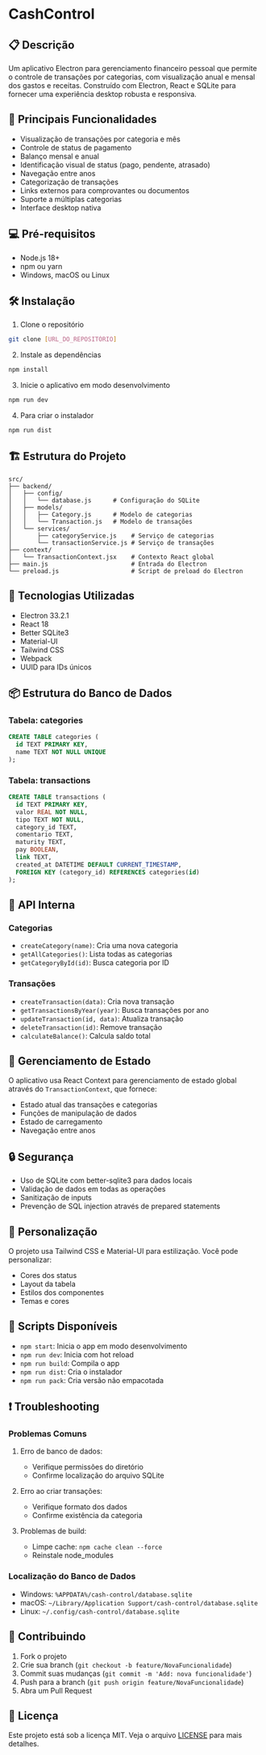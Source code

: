 # CashControl

## 📋 Descrição

Um aplicativo Electron para gerenciamento financeiro pessoal que permite o controle de transações por categorias, com visualização anual e mensal dos gastos e receitas. Construído com Electron, React e SQLite para fornecer uma experiência desktop robusta e responsiva.

## 🚀 Principais Funcionalidades

- Visualização de transações por categoria e mês
- Controle de status de pagamento
- Balanço mensal e anual
- Identificação visual de status (pago, pendente, atrasado)
- Navegação entre anos
- Categorização de transações
- Links externos para comprovantes ou documentos
- Suporte a múltiplas categorias
- Interface desktop nativa

## 💻 Pré-requisitos

- Node.js 18+
- npm ou yarn
- Windows, macOS ou Linux

## 🛠️ Instalação

1. Clone o repositório

```bash
git clone [URL_DO_REPOSITÓRIO]
```

2. Instale as dependências

```bash
npm install
```

3. Inicie o aplicativo em modo desenvolvimento

```bash
npm run dev
```

4. Para criar o instalador

```bash
npm run dist
```

## 🏗️ Estrutura do Projeto

```
src/
├── backend/
│   ├── config/
│   │   └── database.js      # Configuração do SQLite
│   ├── models/
│   │   ├── Category.js      # Modelo de categorias
│   │   └── Transaction.js   # Modelo de transações
│   └── services/
│       ├── categoryService.js    # Serviço de categorias
│       └── transactionService.js # Serviço de transações
├── context/
│   └── TransactionContext.jsx    # Contexto React global
├── main.js                       # Entrada do Electron
└── preload.js                    # Script de preload do Electron
```

## 🔧 Tecnologias Utilizadas

- Electron 33.2.1
- React 18
- Better SQLite3
- Material-UI
- Tailwind CSS
- Webpack
- UUID para IDs únicos

## 📦 Estrutura do Banco de Dados

### Tabela: categories

```sql
CREATE TABLE categories (
  id TEXT PRIMARY KEY,
  name TEXT NOT NULL UNIQUE
);
```

### Tabela: transactions

```sql
CREATE TABLE transactions (
  id TEXT PRIMARY KEY,
  valor REAL NOT NULL,
  tipo TEXT NOT NULL,
  category_id TEXT,
  comentario TEXT,
  maturity TEXT,
  pay BOOLEAN,
  link TEXT,
  created_at DATETIME DEFAULT CURRENT_TIMESTAMP,
  FOREIGN KEY (category_id) REFERENCES categories(id)
);
```

## 🎯 API Interna

### Categorias

- `createCategory(name)`: Cria uma nova categoria
- `getAllCategories()`: Lista todas as categorias
- `getCategoryById(id)`: Busca categoria por ID

### Transações

- `createTransaction(data)`: Cria nova transação
- `getTransactionsByYear(year)`: Busca transações por ano
- `updateTransaction(id, data)`: Atualiza transação
- `deleteTransaction(id)`: Remove transação
- `calculateBalance()`: Calcula saldo total

## 💾 Gerenciamento de Estado

O aplicativo usa React Context para gerenciamento de estado global através do `TransactionContext`, que fornece:

- Estado atual das transações e categorias
- Funções de manipulação de dados
- Estado de carregamento
- Navegação entre anos

## 🔒 Segurança

- Uso de SQLite com better-sqlite3 para dados locais
- Validação de dados em todas as operações
- Sanitização de inputs
- Prevenção de SQL injection através de prepared statements

## 🎨 Personalização

O projeto usa Tailwind CSS e Material-UI para estilização. Você pode personalizar:

- Cores dos status
- Layout da tabela
- Estilos dos componentes
- Temas e cores

## 📝 Scripts Disponíveis

- `npm start`: Inicia o app em modo desenvolvimento
- `npm run dev`: Inicia com hot reload
- `npm run build`: Compila o app
- `npm run dist`: Cria o instalador
- `npm run pack`: Cria versão não empacotada

## ❗ Troubleshooting

### Problemas Comuns

1. Erro de banco de dados:

   - Verifique permissões do diretório
   - Confirme localização do arquivo SQLite

2. Erro ao criar transações:

   - Verifique formato dos dados
   - Confirme existência da categoria

3. Problemas de build:
   - Limpe cache: `npm cache clean --force`
   - Reinstale node_modules

### Localização do Banco de Dados

- Windows: `%APPDATA%/cash-control/database.sqlite`
- macOS: `~/Library/Application Support/cash-control/database.sqlite`
- Linux: `~/.config/cash-control/database.sqlite`

## 🤝 Contribuindo

1. Fork o projeto
2. Crie sua branch (`git checkout -b feature/NovaFuncionalidade`)
3. Commit suas mudanças (`git commit -m 'Add: nova funcionalidade'`)
4. Push para a branch (`git push origin feature/NovaFuncionalidade`)
5. Abra um Pull Request

## 📄 Licença

Este projeto está sob a licença MIT. Veja o arquivo [LICENSE](LICENSE) para mais detalhes.
